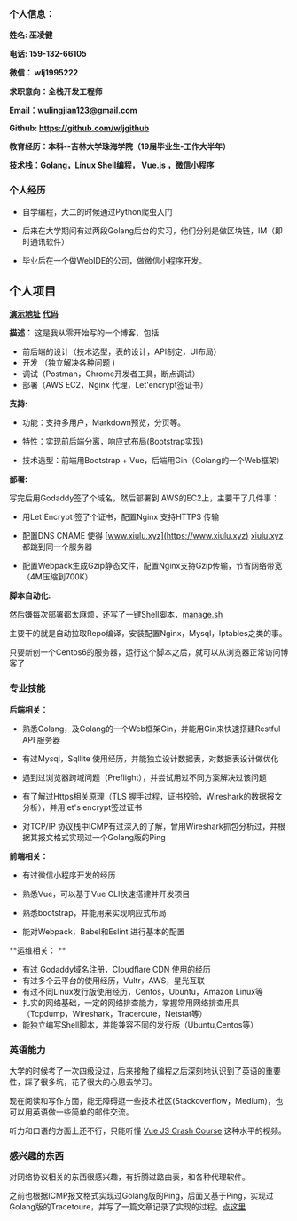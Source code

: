 ### 个人信息：

**姓名: 巫凌健**

**电话: 159-132-66105**

**微信： wlj1995222** 

**求职意向：全栈开发工程师**

**Email：wulingjian123@gmail.com**

**Github: https://github.com/wljgithub** 

**教育经历：本科--吉林大学珠海学院（19届毕业生-工作大半年）** 

**技术栈：Golang，Linux Shell编程， Vue.js ，微信小程序**



### 个人经历

- 自学编程，大二的时候通过Python爬虫入门

- 后来在大学期间有过两段Golang后台的实习，他们分别是做区块链，IM（即时通讯软件）

- 毕业后在一个做WebIDE的公司，做微信小程序开发。

  

## 个人项目

[**演示地址**](https://xiulu.xyz/)  [**代码**](https://github.com/wljgithub/my-blog)


**描述：** 这是我从零开始写的一个博客，包括

- 前后端的设计（技术选型，表的设计，API制定，UI布局）
- 开发 （独立解决各种问题 ) 
- 调试（Postman，Chrome开发者工具，断点调试）
- 部署（AWS EC2，Nginx 代理，Let'encrypt签证书）


**支持:**

- 功能：支持多用户，Markdown预览，分页等。

- 特性：实现前后端分离，响应式布局(Bootstrap实现)

- 技术选型：前端用Bootstrap + Vue，后端用Gin（Golang的一个Web框架）


**部署:**

写完后用Godaddy签了个域名，然后部署到 AWS的EC2上，主要干了几件事：

- 用Let'Encrypt 签了个证书，配置Nginx 支持HTTPS 传输

- 配置DNS CNAME 使得  [www.xiulu.xyz](https://www.xiulu.xyz)     [xiulu.xyz](https://xiulu.xyz) 都跳到同一个服务器

- 配置Webpack生成Gzip静态文件，配置Nginx支持Gzip传输，节省网络带宽（4M压缩到700K）

  

**脚本自动化:**

然后嫌每次部署都太麻烦，还写了一键Shell脚本，[manage.sh](https://github.com/wljgithub/my-blog/blob/master/manage.sh)

主要干的就是自动拉取Repo编译，安装配置Nginx，Mysql，Iptables之类的事。

只要新创一个Centos6的服务器，运行这个脚本之后，就可以从浏览器正常访问博客了



### 专业技能

**后端相关：**

- 熟悉Golang，及Golang的一个Web框架Gin，并能用Gin来快速搭建Restful API 服务器

- 有过Mysql，Sqllite 使用经历，并能独立设计数据表，对数据表设计做优化

- 遇到过浏览器跨域问题（Preflight），并尝试用过不同方案解决过该问题

- 有了解过Https相关原理（TLS 握手过程，证书校验，Wireshark的数据报文分析），并用let's encrypt签过证书

- 对TCP/IP 协议栈中ICMP有过深入的了解，曾用Wireshark抓包分析过，并根据其报文格式实现过一个Golang版的Ping

  


**前端相关：**

- 有过微信小程序开发的经历

- 熟悉Vue，可以基于Vue CLI快速搭建并开发项目

- 熟悉bootstrap，并能用来实现响应式布局

- 能对Webpack，Babel和Eslint 进行基本的配置

  

**运维相关： **

- 有过 Godaddy域名注册，Cloudflare CDN 使用的经历
- 有过多个云平台的使用经历，Vultr，AWS，星光互联
- 有过不同Linux发行版使用经历，Centos，Ubuntu，Amazon Linux等
- 扎实的网络基础，一定的网络排查能力，掌握常用网络排查用具（Tcpdump，Wireshark，Traceroute，Netstat等）
- 能独立编写Shell脚本，并能兼容不同的发行版（Ubuntu,Centos等）



### 英语能力

大学的时候考了一次四级没过，后来接触了编程之后深刻地认识到了英语的重要性，踩了很多坑，花了很大的心思去学习。

现在阅读和写作方面，能无障碍逛一些技术社区(Stackoverflow，Medium)，也可以用英语做一些简单的邮件交流。

听力和口语的方面上还不行，只能听懂 [Vue JS Crash Course](https://www.youtube.com/watch?v=Wy9q22isx3U) 这种水平的视频。



### 感兴趣的东西

对网络协议相关的东西很感兴趣，有折腾过路由表，和各种代理软件。

之前也根据ICMP报文格式实现过Golang版的Ping，后面又基于Ping，实现过Golang版的Tracetoure，并写了一篇文章记录了实现的过程。[点这里](https://segmentfault.com/a/1190000020048492)



